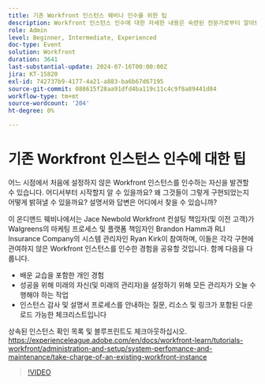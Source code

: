 ```yaml
---
title: 기존 Workfront 인스턴스 웨비나 인수를 위한 팁
description: Workfront 인스턴스 인수에 대한 자세한 내용은 숙련된 전문가로부터 알아보십시오. 온디맨드 웨비나에서 다운로드 가능한 체크리스트를 통해 감사, 문서화 및 향후 성공을 위한 설정에 대한 통찰력을 얻으십시오.
role: Admin
level: Beginner, Intermediate, Experienced
doc-type: Event
solution: Workfront
duration: 3641
last-substantial-update: 2024-07-16T00:00:00Z
jira: KT-15820
exl-id: 742737b9-4177-4a21-a883-ba6b67d67195
source-git-commit: 088615f28aa91dfd4ba119c11c4c9f8a89441d84
workflow-type: tm+mt
source-wordcount: '204'
ht-degree: 0%

---
```


# 기존 Workfront 인스턴스 인수에 대한 팁

어느 시점에서 처음에 설정하지 않은 Workfront 인스턴스를 인수하는 자신을 발견할 수 있습니다. 어디서부터 시작할지 알 수 있을까요? 왜 그것들이 그렇게 구현되었는지 어떻게 밝혀낼 수 있을까요? 설명서와 답변은 어디에서 찾을 수 있습니까?

이 온디맨드 웨비나에서는 Jace Newbold Workfront 컨설팅 책임자(및 이전 고객)가 Walgreens의 마케팅 프로세스 및 플랫폼 책임자인 Brandon Hamm과 RLI Insurance Company의 시스템 관리자인 Ryan Kirk이 참여하며, 이들은 각각 구현에 관여하지 않은 Workfront 인스턴스를 인수한 경험을 공유할 것입니다. 함께 다음을 다룹니다.

* 배운 교습을 포함한 개인 경험
* 성공을 위해 미래의 자신(및 미래의 관리자)을 설정하기 위해 모든 관리자가 오늘 수행해야 하는 작업
* 인스턴스 감사 및 설명서 프로세스를 안내하는 질문, 리소스 및 링크가 포함된 다운로드 가능한 체크리스트입니다

상속된 인스턴스 확인 목록 및 블루프린트도 체크아웃하십시오. https://experienceleague.adobe.com/en/docs/workfront-learn/tutorials-workfront/administration-and-setup/system-perfomance-and-maintenance/take-charge-of-an-existing-workfront-instance

>[!VIDEO](https://video.tv.adobe.com/v/3431014/?learn=on)
